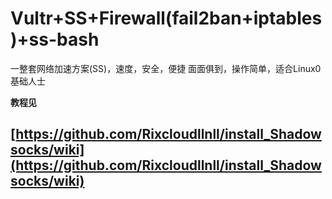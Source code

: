 # Vultr+SS+Firewall(fail2ban+iptables)+ss-bash
一整套网络加速方案(SS)，速度，安全，便捷 面面俱到，操作简单，适合Linux0基础人士

**教程见**

## [https://github.com/Rixcloudllnll/install_Shadowsocks/wiki](https://github.com/Rixcloudllnll/install_Shadowsocks/wiki)
